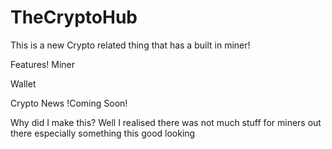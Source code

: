 # TheCryptoHub
This is a new Crypto related thing that has a built in miner!

Features!
Miner

Wallet

Crypto News !Coming Soon!

Why did I make this?
Well I realised there was not much stuff for miners out there especially something this good looking
